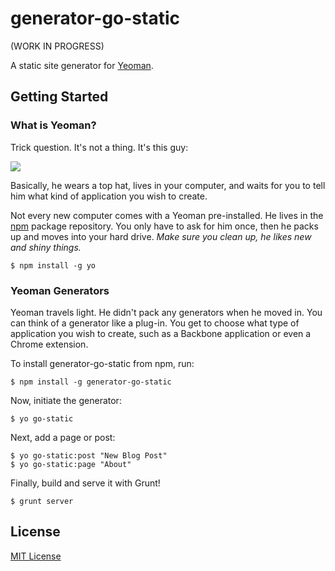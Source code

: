 # generator-go-static

(WORK IN PROGRESS)

A static site generator for [Yeoman](http://yeoman.io). 

## Getting Started

### What is Yeoman?

Trick question. It's not a thing. It's this guy:

![](http://i.imgur.com/JHaAlBJ.png)

Basically, he wears a top hat, lives in your computer, and waits for you to tell him what kind of application you wish to create.

Not every new computer comes with a Yeoman pre-installed. He lives in the [npm](https://npmjs.org) package repository. You only have to ask for him once, then he packs up and moves into your hard drive. *Make sure you clean up, he likes new and shiny things.*

```
$ npm install -g yo
```

### Yeoman Generators

Yeoman travels light. He didn't pack any generators when he moved in. You can think of a generator like a plug-in. You get to choose what type of application you wish to create, such as a Backbone application or even a Chrome extension.

To install generator-go-static from npm, run:

```
$ npm install -g generator-go-static
```

Now, initiate the generator:

```
$ yo go-static
```

Next, add a page or post:

```
$ yo go-static:post "New Blog Post"
$ yo go-static:page "About"
```

Finally, build and serve it with Grunt!

```
$ grunt server
```

## License

[MIT License](http://en.wikipedia.org/wiki/MIT_License)
